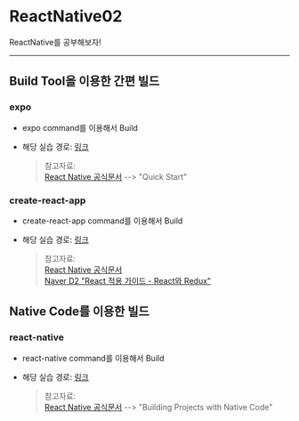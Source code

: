 # ReactNative02

ReactNative를 공부해보자!

---

## Build Tool을 이용한 간편 빌드

### expo

* expo command를 이용해서 Build
* 해당 실습 경로: [링크](https://github.com/HyunMook/ReactNative01)

  > 참고자료:  
  > [React Native 공식문서](https://facebook.github.io/react-native/docs/getting-started) --> "Quick Start"

### create-react-app

* create-react-app command를 이용해서 Build
* 해당 실습 경로: [링크](https://github.com/HyunMook/ReactNative02/tree/master/my-app)

  > 참고자료:  
  > [React Native 공식문서](https://github.com/facebook/create-react-app)  
  > [Naver D2 "React 적용 가이드 - React와 Redux"](https://d2.naver.com/helloworld/1848131)

## Native Code를 이용한 빌드

### react-native

* react-native command를 이용해서 Build
* 해당 실습 경로: [링크](https://github.com/HyunMook/ReactNative02/tree/master/AwesomeProject)

  > 참고자료:  
  > [React Native 공식문서](https://facebook.github.io/react-native/docs/getting-started) --> "Building Projects with Native Code"
